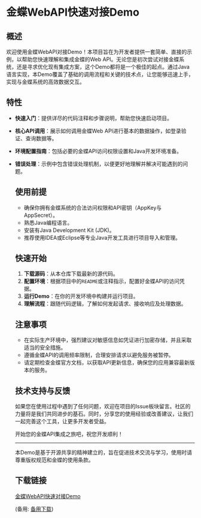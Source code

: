 # 金蝶WebAPI快速对接Demo

## 概述

欢迎使用金蝶WebAPI对接Demo！本项目旨在为开发者提供一套简单、直接的示例，以帮助您快速理解和集成金蝶的Web API。无论您是初次尝试对接金蝶系统，还是寻求优化现有集成方案，这个Demo都将是一个极佳的起点。通过Java语言实现，本Demo覆盖了基础的调用流程和关键的技术点，让您能够迅速上手，实现与金蝶系统的高效数据交互。

## 特性

- **快速入门**：提供详尽的代码注释和步骤说明，帮助您快速启动项目。
- **核心API调用**：展示如何调用金蝶Web API进行基本的数据操作，如登录验证、查询数据等。
- **环境配置指南**：包括必要的金蝶API访问权限设置和Java开发环境准备。
- **错误处理**：示例中包含错误处理机制，以便更好地理解并解决可能遇到的问题。

  ## 使用前提

  - 确保你拥有金蝶系统的合法访问权限和API密钥（AppKey与AppSecret）。
  - 熟悉Java编程语言。
  - 安装有Java Development Kit (JDK)。
  - 推荐使用IDEA或Eclipse等专业Java开发工具进行项目导入和管理。

  ## 快速开始

  1. **下载源码**：从本仓库下载最新的源代码。
  2. **配置环境**：根据项目中的`README`或注释指示，配置好金蝶API的访问凭据。
  3. **运行Demo**：在你的开发环境中构建并运行项目。
  4. **理解流程**：跟随代码逻辑，了解如何发起请求、接收响应及处理数据。

  ## 注意事项

  - 在实际生产环境中，强烈建议对敏感信息如凭证进行加密存储，并且采取适当的安全措施。
  - 遵循金蝶API的调用频率限制，合理安排请求以避免服务被暂停。
  - 请定期检查金蝶官方文档，以获取API更新信息，确保您的应用兼容最新版本的服务。

  ## 技术支持与反馈

  如果您在使用过程中遇到了任何问题，欢迎在项目的Issue板块留言。社区的力量将是我们共同进步的基石。同时，分享您的使用经验或改善建议，让我们一起完善这个工具，让更多开发者受益。

  开始您的金蝶API集成之旅吧，祝您开发顺利！

  ---

  本Demo是基于开源共享的精神建立的，旨在促进技术交流与学习，使用时请尊重版权规范和金蝶的使用条款。

  ## 下载链接
  [金蝶WebAPI快速对接Demo](https://pan.quark.cn/s/6730b55ec19b) 

  (备用: [备用下载](https://pan.baidu.com/s/1n4oWx7V61QAnIY_rbu7GMg?pwd=1234))

